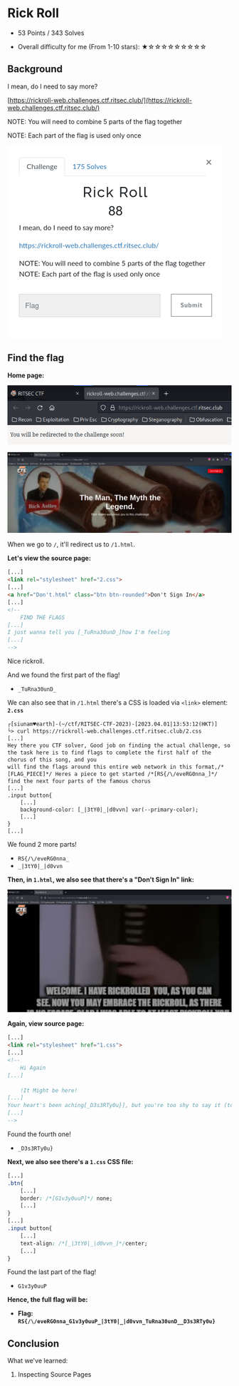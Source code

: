 # Rick Roll

- 53 Points / 343 Solves

- Overall difficulty for me (From 1-10 stars): ★☆☆☆☆☆☆☆☆☆

## Background

I mean, do I need to say more?

[https://rickroll-web.challenges.ctf.ritsec.club/](https://rickroll-web.challenges.ctf.ritsec.club/)

NOTE: You will need to combine 5 parts of the flag together

NOTE: Each part of the flag is used only once

![](https://github.com/siunam321/CTF-Writeups/blob/main/RITSEC-CTF-2023/images/Pasted%20image%2020230401135113.png)

## Find the flag

**Home page:**

![](https://github.com/siunam321/CTF-Writeups/blob/main/RITSEC-CTF-2023/images/Pasted%20image%2020230401135148.png)

![](https://github.com/siunam321/CTF-Writeups/blob/main/RITSEC-CTF-2023/images/Pasted%20image%2020230401135154.png)

When we go to `/`, it'll redirect us to `/1.html`.

**Let's view the source page:**
```html
[...]
<link rel="stylesheet" href="2.css">
[...]
<a href="Don't.html" class="btn btn-rounded">Don't Sign In</a>
[...]
<!--
    FIND THE FLAGS
[...]
I just wanna tell you [_TuRna30unD_]how I'm feeling
[...]
-->
```

Nice rickroll.

And we found the first part of the flag!

- `_TuRna30unD_`

We can also see that in `/1.html` there's a CSS is loaded via `<link>` element: **`2.css`**

```shell
┌[siunam♥earth]-(~/ctf/RITSEC-CTF-2023)-[2023.04.01|13:53:12(HKT)]
└> curl https://rickroll-web.challenges.ctf.ritsec.club/2.css
[...]
Hey there you CTF solver, Good job on finding the actual challenge, so the task here is to find flags to complete the first half of the chorus of this song, and you
will find the flags around this entire web network in this format,/*[FLAG_PIECE]*/ Heres a piece to get started /*[RS{/\/eveRG0nna_]*/  find the next four parts of the famous chorus
[...]
.input button{
    [...]
    background-color: [_|3tY0|_|d0vvn] var(--primary-color);
    [...]
}
[...]
```

We found 2 more parts!

- `RS{/\/eveRG0nna_`
- `_|3tY0|_|d0vvn`

**Then, in `1.html`, we also see that there's a "Don't Sign In" link:**

![](https://github.com/siunam321/CTF-Writeups/blob/main/RITSEC-CTF-2023/images/Pasted%20image%2020230401140320.png)

**Again, view source page:**
```html
[...]
<link rel="stylesheet" href="1.css">
[...]
<!--
    Hi Again
[...]

    !It Might be here!
[...]
Your heart's been aching[_D3s3RTy0u}], but you're too shy to say it (to say it)
[...]
-->
```

Found the fourth one!

- `_D3s3RTy0u}`

**Next, we also see there's a `1.css` CSS file:**
```css
[...]
.btn{
    [...]
    border: /*[G1v3y0uuP]*/ none;
    [...]
}
[...]
.input button{
    [...]
    text-align: /*[_|3tY0|_|d0vvn_]*/center;
    [...]
}
```

Found the last part of the flag!

- `G1v3y0uuP`

**Hence, the full flag will be:**

- **Flag: `RS{/\/eveRG0nna_G1v3y0uuP_|3tY0|_|d0vvn_TuRna30unD__D3s3RTy0u}`**

## Conclusion

What we've learned:

1. Inspecting Source Pages